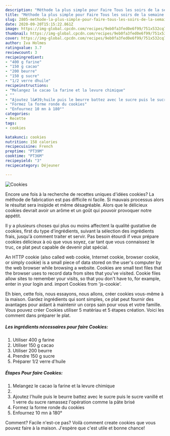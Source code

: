 ```yaml
---
description: "Méthode la plus simple pour Faire Tous les soirs de la semaine Cookies"
title: "Méthode la plus simple pour Faire Tous les soirs de la semaine Cookies"
slug: 2805-methode-la-plus-simple-pour-faire-tous-les-soirs-de-la-semaine-cookies
date: 2020-09-20T15:15:22.861Z
image: https://img-global.cpcdn.com/recipes/9eb0fa3fed0e6f99/751x532cq70/cookies-photo-principale-de-la-recette.jpg
thumbnail: https://img-global.cpcdn.com/recipes/9eb0fa3fed0e6f99/751x532cq70/cookies-photo-principale-de-la-recette.jpg
cover: https://img-global.cpcdn.com/recipes/9eb0fa3fed0e6f99/751x532cq70/cookies-photo-principale-de-la-recette.jpg
author: Iva Holmes
ratingvalue: 3.7
reviewcount: 3
recipeingredient:
- "400 g farine"
- "150 g cacao"
- "200 beurre"
- "150 g sucre"
- "1/2 verre dhuile"
recipeinstructions:
- "Melangez le cacao la farine et la levure chimique"
- ""
- "Ajoutez l&#39;huile puis le beurre battez avec le sucre puis le sucre vanillé et 1 verre du sucre ramassez l&#39;opération comme la pâte brisé"
- "Formez la forme ronde du cookies"
- "Enfournez 10 mn à 180°"
categories:
- Recette
tags:
- cookies

katakunci: cookies 
nutrition: 158 calories
recipecuisine: French
preptime: "PT39M"
cooktime: "PT36M"
recipeyield: "3"
recipecategory: Déjeuner

---
```



![Cookies](https://img-global.cpcdn.com/recipes/9eb0fa3fed0e6f99/751x532cq70/cookies-photo-principale-de-la-recette.jpg)

Encore une fois à la recherche de recettes uniques d'idées cookies? La méthode de fabrication est pas difficile ni facile. Si mauvais processus alors le résultat sera insipide et même désagréable. Alors que le délicieux cookies devrait avoir un arôme et un goût qui pouvoir provoquer notre appétit.

Il y a plusieurs choses qui plus ou moins affectent la qualité gustative de cookies, first du type d'ingrédients, suivant la sélection des ingrédients frais, jusqu'à comment traiter et servir. Pas besoin étourdi if veux prépare cookies délicieux à où que vous soyez, car tant que vous connaissez le truc, ce plat peut capable de devenir plat spécial.

An HTTP cookie (also called web cookie, Internet cookie, browser cookie, or simply cookie) is a small piece of data stored on the user&#39;s computer by the web browser while browsing a website. Cookies are small text files that the browser uses to record data from sites that you&#39;ve visited. Cookie files allow sites to remember your visits, so that you don&#39;t have to, for example, enter in your login and. import Cookies from &#39;js-cookie&#39;.


Eh bien, cette fois, nous essayons, nous allons, créer cookies vous-même à la maison. Gardez ingrédients qui sont simples, ce plat peut fournir des avantages pour aidant à maintenir un corps sain pour vous et votre famille. Vous pouvez créer Cookies utiliser 5 matériau et 5 étapes création. Voici les comment dans préparer le plat.

<!--inarticleads1-->

##### Les ingrédients nécessaires pour faire Cookies:

1. Utiliser 400 g farine
1. Utiliser 150 g cacao
1. Utiliser 200 beurre
1. Prendre 150 g sucre
1. Préparer 1/2 verre d&#39;huile




<!--inarticleads2-->

##### Étapes Pour faire Cookies:

1. Melangez le cacao la farine et la levure chimique
1. 
1. Ajoutez l&#39;huile puis le beurre battez avec le sucre puis le sucre vanillé et 1 verre du sucre ramassez l&#39;opération comme la pâte brisé
1. Formez la forme ronde du cookies
1. Enfournez 10 mn à 180°





Comment? Facile n'est-ce pas? Voilà comment create cookies que vous pouvez faire à la maison. J'espère que c'est utile et bonne chance!
